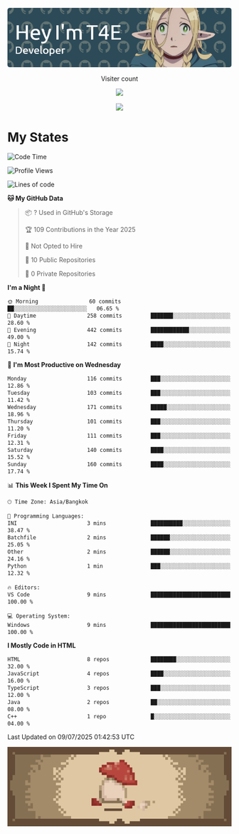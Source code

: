 
<p align="center">
  <img src="banner.png">
</p>

<p align="center">
  Visiter count
</p>
  
<p align="center">
  <img src="https://profile-counter.glitch.me/Danny2Forever/count.svg"/>
</p>

<p align="center">
  <a href="https://github.com/kittinan/spotify-github-profile">
    <img src="https://spotify-github-profile.kittinanx.com/api/view?uid=qgiw2ogctywitpjgfj8fu1nq5&cover_image=true&theme=novatorem&show_offline=false&background_color=121212&interchange=false&bar_color=53b14f&bar_color_cover=false" />
  </a>
</p>


# My States

<!--START_SECTION:waka-->
![Code Time](http://img.shields.io/badge/Code%20Time-81%20hrs%207%20mins-blue)

![Profile Views](http://img.shields.io/badge/Profile%20Views-0-blue)

![Lines of code](https://img.shields.io/badge/From%20Hello%20World%20I%27ve%20Written-398.9%20thousand%20lines%20of%20code-blue)

**🐱 My GitHub Data** 

> 📦 ? Used in GitHub's Storage 
 > 
> 🏆 109 Contributions in the Year 2025
 > 
> 🚫 Not Opted to Hire
 > 
> 📜 10 Public Repositories 
 > 
> 🔑 0 Private Repositories 
 > 
**I'm a Night 🦉** 

```text
🌞 Morning                60 commits          ██░░░░░░░░░░░░░░░░░░░░░░░   06.65 % 
🌆 Daytime                258 commits         ███████░░░░░░░░░░░░░░░░░░   28.60 % 
🌃 Evening                442 commits         ████████████░░░░░░░░░░░░░   49.00 % 
🌙 Night                  142 commits         ████░░░░░░░░░░░░░░░░░░░░░   15.74 % 
```
📅 **I'm Most Productive on Wednesday** 

```text
Monday                   116 commits         ███░░░░░░░░░░░░░░░░░░░░░░   12.86 % 
Tuesday                  103 commits         ███░░░░░░░░░░░░░░░░░░░░░░   11.42 % 
Wednesday                171 commits         █████░░░░░░░░░░░░░░░░░░░░   18.96 % 
Thursday                 101 commits         ███░░░░░░░░░░░░░░░░░░░░░░   11.20 % 
Friday                   111 commits         ███░░░░░░░░░░░░░░░░░░░░░░   12.31 % 
Saturday                 140 commits         ████░░░░░░░░░░░░░░░░░░░░░   15.52 % 
Sunday                   160 commits         ████░░░░░░░░░░░░░░░░░░░░░   17.74 % 
```


📊 **This Week I Spent My Time On** 

```text
🕑︎ Time Zone: Asia/Bangkok

💬 Programming Languages: 
INI                      3 mins              ██████████░░░░░░░░░░░░░░░   38.47 % 
Batchfile                2 mins              ██████░░░░░░░░░░░░░░░░░░░   25.05 % 
Other                    2 mins              ██████░░░░░░░░░░░░░░░░░░░   24.16 % 
Python                   1 min               ███░░░░░░░░░░░░░░░░░░░░░░   12.32 % 

🔥 Editors: 
VS Code                  9 mins              █████████████████████████   100.00 % 

💻 Operating System: 
Windows                  9 mins              █████████████████████████   100.00 % 
```

**I Mostly Code in HTML** 

```text
HTML                     8 repos             ████████░░░░░░░░░░░░░░░░░   32.00 % 
JavaScript               4 repos             ████░░░░░░░░░░░░░░░░░░░░░   16.00 % 
TypeScript               3 repos             ███░░░░░░░░░░░░░░░░░░░░░░   12.00 % 
Java                     2 repos             ██░░░░░░░░░░░░░░░░░░░░░░░   08.00 % 
C++                      1 repo              █░░░░░░░░░░░░░░░░░░░░░░░░   04.00 % 
```




 Last Updated on 09/07/2025 01:42:53 UTC
<!--END_SECTION:waka-->

<p align="center"> 
  <img src="walking-mushroom.webp" width="945">
</p>

